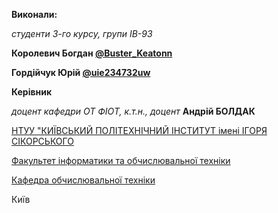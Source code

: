 **Виконали:** 

*студенти 3-го курсу, групи ІВ-93* 

**Королевич Богдан [@Buster_Keatonn](https://t.me/Buster_Keatonn)**

**Гордійчук Юрій [@uie234732uw](https://t.me/uie234732uw)**


**Керівник**

*доцент кафедри ОТ ФІОТ, к.т.н., доцент*<span padding-right:5em></span> **Андрій БОЛДАК** 

[НТУУ "КИЇВСЬКИЙ ПОЛІТЕХНІЧНИЙ ІНСТИТУТ імені ІГОРЯ СІКОРСЬКОГО](https://kpi.ua/)

[Факультет інформатики та обчислювальної техніки](https://fiot.kpi.ua/)

[Кафедра обчислювальної техніки](https://comsys.kpi.ua/)

Київ
